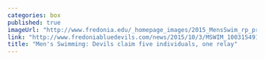 ```yaml
---
categories: box
published: true
imageUrl: "http://www.fredonia.edu/_homepage_images/2015_MensSwim_rp_primary_IMG_5565.JPG"
link: "http://www.fredoniabluedevils.com/news/2015/10/3/MSWIM_1003154915.aspx"
title: "Men's Swimming: Devils claim five individuals, one relay"
---
```


